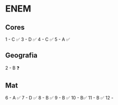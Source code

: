 # ENEM
## Cores
1 - C ✅ 
3 - D ✅
4 - C ✅
5 - A ✅

## Geografia
2 - B ❓

## Mat
6 - A ✅
7 - D ✅
8 - B ✅
9 - B ✅
10 - B✅
11 - B ✅
12 - 